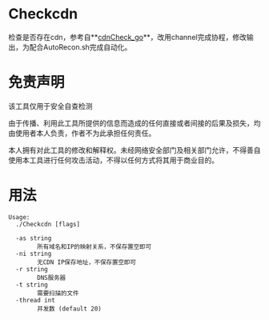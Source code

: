 # Checkcdn

检查是否存在cdn，参考自**[cdnCheck_go](https://github.com/damit5/cdnCheck_go)**，改用channel完成协程，修改输出，为配合AutoRecon.sh完成自动化。

# 免责声明

该工具仅用于安全自查检测

由于传播、利用此工具所提供的信息而造成的任何直接或者间接的后果及损失，均由使用者本人负责，作者不为此承担任何责任。

本人拥有对此工具的修改和解释权。未经网络安全部门及相关部门允许，不得善自使用本工具进行任何攻击活动，不得以任何方式将其用于商业目的。

# 用法

```
Usage:
  ./Checkcdn [flags]

  -as string
        所有域名和IP的映射关系，不保存置空即可
  -ni string
        无CDN IP保存地址，不保存置空即可
  -r string
        DNS服务器
  -t string
        需要扫描的文件
  -thread int
        并发数 (default 20)
```
